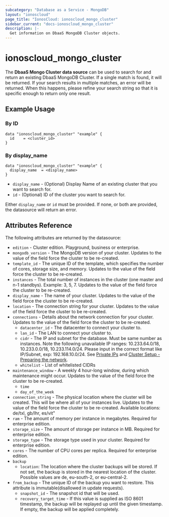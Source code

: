 ```yaml
---
subcategory: "Database as a Service - MongoDB"
layout: "ionoscloud"
page_title: "IonosCloud: ionoscloud_mongo_cluster"
sidebar_current: "docs-ionoscloud_mongo_cluster"
description: |-
  Get information on DbaaS MongoDB Cluster objects.
---
```


# ionoscloud\_mongo_cluster

The **DbaaS Mongo Cluster data source** can be used to search for and return an existing DbaaS MongoDB Cluster.
If a single match is found, it will be returned. If your search results in multiple matches, an error will be returned.
When this happens, please refine your search string so that it is specific enough to return only one result.

## Example Usage

### By ID
```hcl
data "ionoscloud_mongo_cluster" "example" {
  id	= <cluster_id>
}
```
### By display_name

```hcl
data "ionoscloud_mongo_cluster" "example" {
  display_name	= <display_name>
}
```

* `display_name` - (Optional) Display Name of an existing cluster that you want to search for.
* `id` - (Optional) ID of the cluster you want to search for.

Either `display_name` or `id` must be provided. If none, or both are provided, the datasource will return an error.

## Attributes Reference

The following attributes are returned by the datasource:

* `edition` - Cluster edition. Playground, business or enterprise.
* `mongodb_version` - The MongoDB version of your cluster. Updates to the value of the field force the cluster to be re-created.
* `template_id` - The unique ID of the template, which specifies the number of cores, storage size, and memory. Updates to the value of the field force the cluster to be re-created.
* `instances` - The total number of instances in the cluster (one master and n-1 standbys). Example: 3, 5, 7. Updates to the value of the field force the cluster to be re-created.
* `display_name` - The name of your cluster. Updates to the value of the field force the cluster to be re-created.
* `location` - The connection string for your cluster. Updates to the value of the field force the cluster to be re-created.
* `connections` - Details about the network connection for your cluster. Updates to the value of the field force the cluster to be re-created.
    * `datacenter_id` - The datacenter to connect your cluster to.
    * `lan_id` -  The LAN to connect your cluster to.
    * `cidr` - The IP and subnet for the database. Must be same number as instances. Note the following unavailable IP ranges: 10.233.64.0/18, 10.233.0.0/18, 10.233.114.0/24. Please input in the correct format like IP/Subnet, exp: 192.168.10.0/24. See [Private IPs](https://www.ionos.com/help/server-cloud-infrastructure/private-network/private-ip-address-ranges/) and [Cluster Setup - Preparing the network](https://docs.ionos.com/reference/product-information/api-automation-guides/database-as-a-service/create-a-database#preparing-the-network).
    * `whitelist` - List of whitelisted CIDRs
* `maintenance_window` - A weekly 4 hour-long window, during which maintenance might occur.  Updates to the value of the field force the cluster to be re-created.
    * `time` 
    * `day_of_the_week`
* `connection_string` - The physical location where the cluster will be created. This will be where all of your instances live. Updates to the value of the field force the cluster to be re-created. Available locations: de/txl, gb/lhr, es/vit"
* `ram`          - The amount of memory per instance in megabytes. Required for enterprise edition.
* `storage_size` - The amount of storage per instance in MB. Required for enterprise edition.
* `storage_type` - The storage type used in your cluster. Required for enterprise edition.
* `cores`        - The number of CPU cores per replica. Required for enterprise edition.
* `backup` 
  * `location`: The location where the cluster backups will be stored. If not set, the backup is stored in the nearest location of the cluster. Possible values are de, eu-south-2, or eu-central-2.
* `from_backup` - The unique ID of the backup you want to restore. This attribute is immutable(disallowed in update requests).
  * `snapshot_id` - The snapshot id that will be used.
  * `recovery_target_time` - If this value is supplied as ISO 8601 timestamp, the backup will be replayed up until the given timestamp. If empty, the backup will be applied completely.